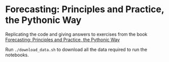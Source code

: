 # Forecasting: Principles and Practice, the Pythonic Way

Replicating the code and giving answers to exercises from the book [Forecasting: Principles and Practice, the Pythonic Way](https://otexts.com/fpppy/)

Run `./download_data.sh` to download all the data required to run the notebooks.